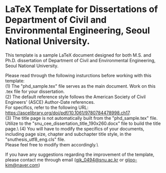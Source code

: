 # LaTeX Template for Dissertations of Department of Civil and Environmental Engineering, Seoul National University.

This template is a sample LaTeX document designed for both M.S. and Ph.D. dissertation of Department of Civil and Environmental Engineering, Seoul National University.

Please read through the following insturctions before working with this template:\
(1) The "phd_sample.tex" file serves as the main document. Work on this .tex file for your dissertation.\
(2) The default reference style follows the American Society of Civil Engineers' (ASCE) Author-Date references.\
For specifics, refer to the following URL: https://ascelibrary.org/doi/pdf/10.1061/9780784478998.ch17. \
(3) The title page is not automatically built from the "phd_sample.tex" file. Utilize to the "snu_cee_dissertation_title_190x260.docx" file to build the title page.\ 
(4) You will have to modify the specifics of your documents, including page size, chapter and subchapter title style,  in the "snuthesis_utf8_eng.cls" file.\
Please feel free to modify them accordingly.\\

If you have any suggestions regarding the improvement of the template, please contact me through email (gjk_0494@snu.ac.kr or gijoo-kim@naver.com)
